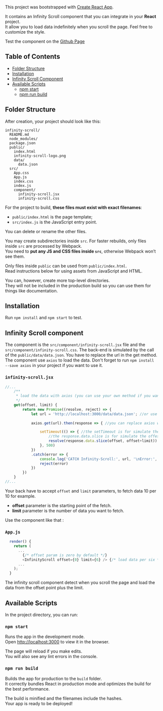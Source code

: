 This project was bootstrapped with [Create React App](https://github.com/facebookincubator/create-react-app).

It contains an Infinity Scroll component that you can integrate in your **React** project.<br>
It allow you to load data indefinitely when you scroll the page. Feel free to customize the style.

Test the component on the [Github Page](https://atesner.github.io/React-Infinity-Scroll/)

## Table of Contents

- [Folder Structure](#folder-structure)
- [Installation](#installation)
- [Infinity Scroll Component](#infinity-scroll-component)
- [Available Scripts](#available-scripts)
  - [npm start](#npm-start)
  - [npm run build](#npm-run-build)

## Folder Structure

After creation, your project should look like this:

```
infinity-scroll/
  README.md
  node_modules/
  package.json
  public/
    index.html
    infinity-scroll-logo.png
    data/
      data.json
  src/
    App.css
    App.js
    index.css
    index.js
    component/
      infinity-scroll.jsx
      infinity-scroll.css
```

For the project to build, **these files must exist with exact filenames**:

* `public/index.html` is the page template;
* `src/index.js` is the JavaScript entry point.

You can delete or rename the other files.

You may create subdirectories inside `src`. For faster rebuilds, only files inside `src` are processed by Webpack.<br>
You need to **put any JS and CSS files inside `src`**, otherwise Webpack won’t see them.

Only files inside `public` can be used from `public/index.html`.<br>
Read instructions below for using assets from JavaScript and HTML.

You can, however, create more top-level directories.<br>
They will not be included in the production build so you can use them for things like documentation.

## Installation

Run `npm install` and `npm start` to test.

## Infinity Scroll component

The component is the `src/component/infinity-scroll.jsx` file and the `src/component/infinity-scroll.css`.
The back-end is simulated by the call of the `public/data/data.json`. You have to replace the url in the get method. The component use `axios` to load the data. Don't forget to run `npm install --save axios` in your project if you want to use it.

### `infinity-scroll.jsx`

```js
//...
    /**
     * load the data with axios (you can use your own method if you want)
     */
    get(offset, limit) {
        return new Promise((resolve, reject) => {
            let url = 'http://localhost:3000/data/data.json'; //or use your url (with offset and limit params)
            
            axios.get(url).then(response => { //you can replace axios with your favorite lib :)

                setTimeout(() => { //the setTimeout is for simulate the back time response (you can delete it)
                    //the response.data.slice is for simulate the offest and limit of an API
                    resolve(response.data.slice(offset, offset+limit))
                }, 500)
            })
            .catch(error => {
                console.log('CATCH Infinity-Scroll:', url, '\nError:', error)
                reject(error)
            })
        })
    }
//...
```

Your back have to accept `offset` and `limit` parameters, to fetch data 10 per 10 for example. 

  - **offset** parameter is the starting point of the fetch.
  - **limit** parameter is the number of data you want to fetch.

Use the component like that :

### `App.js`

```js
  render() {
    return (
      ...
        {/* offset param is zero by default */}
        <InfinityScroll offset={0} limit={6} /> {/* load data per six */}
      ...  
    );
  }
```

The infinity scroll component detect when you scroll the page and load the data from the offset point plus the limit.

## Available Scripts

In the project directory, you can run:

### `npm start`

Runs the app in the development mode.<br>
Open [http://localhost:3000](http://localhost:3000) to view it in the browser.

The page will reload if you make edits.<br>
You will also see any lint errors in the console.

### `npm run build`

Builds the app for production to the `build` folder.<br>
It correctly bundles React in production mode and optimizes the build for the best performance.

The build is minified and the filenames include the hashes.<br>
Your app is ready to be deployed!
